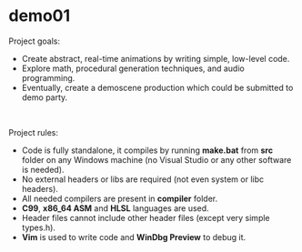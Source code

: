 # demo01

Project goals:<br />
* Create abstract, real-time animations by writing simple, low-level code.
* Explore math, procedural generation techniques, and audio programming.
* Eventually, create a demoscene production which could be submitted to demo party.
<br />

Project rules:<br />
* Code is fully standalone, it compiles by running <b>make.bat</b> from <b>src</b> folder on any Windows machine (no Visual Studio or any other software is needed).
* No external headers or libs are required (not even system or libc headers).
* All needed compilers are present in <b>compiler</b> folder.
* <b>C99</b>, <b>x86_64 ASM</b> and <b>HLSL</b> languages are used.
* Header files cannot include other header files (except very simple types.h).
* <b>Vim</b> is used to write code and <b>WinDbg Preview</b> to debug it.

